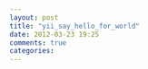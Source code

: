 ```yaml
---
layout: post
title: "yii_say_hello_for_world"
date: 2012-03-23 19:25
comments: true
categories: 
---
```

